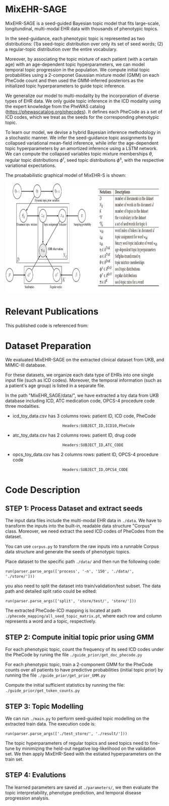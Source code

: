 # MixEHR-SAGE

MixEHR-SAGE is a seed-guided Bayesian topic model that fits large-scale, longitundinal, multi-modal EHR data with thousands of phenotypic topics. 

In the seed-guidance, each phenotypic topic is represented as two distributions: (1)a seed-topic distribution over only its set of seed words;
(2) a regular-topic distribution over the entire vocabulary.

Moreover, by associating the topic mixture of each patient (with a certain age) with an age-dependent topic hyperparameters, we can model temporal topic progression in the population. We compute initial topic probabilities using a 2-componet Gaussian mixture model (GMM) on each PheCode count and then used the GMM-inferred posteriors as the initialized topic hyperparameters to guide topic inference.

We generalize our model to multi-modality by the incorporation of diverse types of EHR data. We only guide topic inference in the ICD modality using the expert knowledge from the PheWAS catalog (https://phewascatalog.org/phecodes). It defines each PheCode as a set of ICD codes, which we treat as the seeds for the corresponding phenotypic topic.

To learn our model, we devise a hybrid Bayesian inference methodology in a stochastic manner. We infer the seed-guidance topic assignments by collapsed variational mean-field inference, while infer the age-dependent topic hyperparameters by an amortized inference using a LSTM network. We can compute the collapsed variables
topic mixture memberships $\theta$, regular topic distributions 
$\phi^{r}$, seed topic distributions $\phi^{s}$, with the respective variational expectations.

The proababilistic graphical model of MixEHR-S is shown:

<img src="https://github.com/li-lab-mcgill/MixEHR-Seed/blob/main/figures/PGM.jpg" width="920" height="350">


# Relevant Publications

This published code is referenced from: 



# Dataset Preparation

We evaluated MixEHR-SAGE on the extracted clinical dataset from UKB, and MIMIC-III database. 

For these datasets, we organize each data type of EHRs into one single input file (such as ICD codes). Moreover, the temporal information (such as a patient's age group) is listed in a separate file. 
 
In the path "MixEHR_SAGE/data/", we have extracted a toy data from UKB database including ICD, ATC medication code, OPCS-4 procedure code three modalities.

- icd_toy_data.csv has 3 columns rows: patient ID, ICD code, PheCode

                            Headers:SUBJECT_ID,ICD10,PheCode

- atc_toy_data.csv has 2 columns rows: patient ID, drug code

                            Headers:SUBJECT_ID,ATC_CODE
			    
- opcs_toy_data.csv has 2 columns rows: patient ID, OPCS-4 procedure code

                            Headers:SUBJECT_ID,OPCS4_CODE
  
              
# Code Description

## STEP 1: Process Dataset and extract seeds

The input data files include the multi-modal EHR data in `./data`. We have to transform the inputs into the built-in, readable data structure "Corpus" class. Moreover, we need extract the seed ICD codes of PheCodes from the dataset.

You can use `corpus.py` to transform the raw inputs into a runnable Corpus data structure and generate the seeds of phenotypic topics. 

Place dataset to the specific path `./data/` and then run the following code:

    run(parser.parse_args(['process', '-n', '150', './data/', './store/']))
    
you also need to split the dataset into train/validation/test subset. The data path and detailed split ratio could be edited:
    
    run(parser.parse_args(['split', 'store/test/', 'store/']))
	
The extracted PheCode-ICD mapping is located at path `./phecode_mapping/all_seed_topic_matrix.pt`, where each row and column represents a word and a topic, respectively.


## STEP 2: Compute initial topic prior using GMM

For each phenotypic topic, count the frequency of its seed ICD codes under the PheCode by runing the file `./guide_prior/get_doc_phecode.py`

For each phenotypic topic, train a 2-component GMM for the PheCode counts over all patients to have predictive probabilities (initial topic prior) by running the file `./guide_prior/get_prior_GMM.py`

Compute the initial sufficient statistics by running the file: `./guide_prior/get_token_counts.py`

## STEP 3: Topic Modelling

We can run `./main.py` to perform seed-guided topic modelling on the extracted train data. 
The execution code is:

    run(parser.parse_args(['./test_store/', './result/']))
    
The topic hyperparameters of regular topics and seed topics need to fine-tune by minimizing the held-out negative log-likelihood on the validation set. We then apply MixEHR-Seed with the estiated hyperparameters on the train set. 
 

## STEP 4: Evalutions

The learned parameters are saved at `./parameters/`, we then evaluate the topic interpretability, phenotype prediction, and temporal disease progression analysis. 
    






